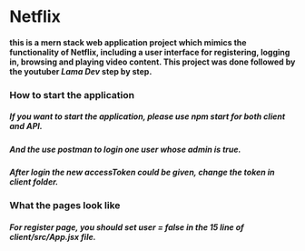 # Netflix
#### this is a mern stack web application project which mimics the functionality of Netflix, including a user interface for registering, logging in, browsing and playing video content. This project was done followed by the youtuber *Lama Dev* step by step.
### How to start the application
##### If you want to start the application, please use *npm start* for both client and API.
##### And the use postman to login one user whose admin is true.
##### After login the new accessToken could be given, change the token in client folder.
### What the pages look like
##### For register page, you should set **user = false** in the 15 line of client/src/App.jsx file.
